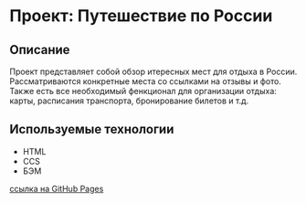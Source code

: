 # Проект: Путешествие по России

## Описание

Проект представляет собой обзор итересных мест для отдыха в России. Рассматриваются конкретные места со ссылками на отзывы и фото. Также есть все необходимый фенкционал для организации отдыха: карты, расписания транспорта, бронирование билетов и т.д.

## Используемые технологии

- HTML
- CCS
- БЭМ

[ссылка на GitHub Pages](https://andreyarkhp.github.io/russian-travel/)
